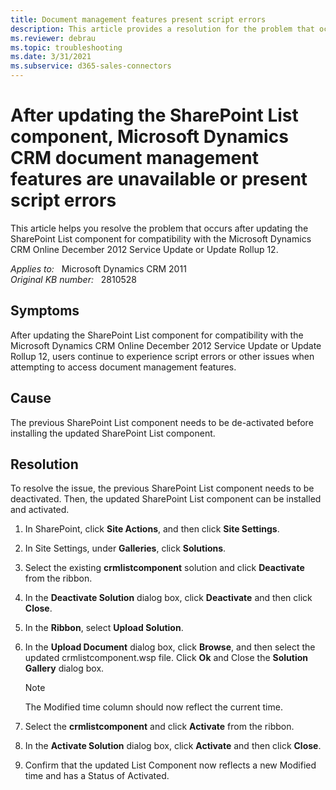 ```yaml
---
title: Document management features present script errors
description: This article provides a resolution for the problem that occurs after updating the SharePoint List component for compatibility with the Microsoft Dynamics CRM Online December 2012 Service Update or Update Rollup 12.
ms.reviewer: debrau
ms.topic: troubleshooting
ms.date: 3/31/2021
ms.subservice: d365-sales-connectors
---
```

# After updating the SharePoint List component, Microsoft Dynamics CRM document management features are unavailable or present script errors

This article helps you resolve the problem that occurs after updating the SharePoint List component for compatibility with the Microsoft Dynamics CRM Online December 2012 Service Update or Update Rollup 12.

_Applies to:_ &nbsp; Microsoft Dynamics CRM 2011  
_Original KB number:_ &nbsp; 2810528

## Symptoms

After updating the SharePoint List component for compatibility with the Microsoft Dynamics CRM Online December 2012 Service Update or Update Rollup 12, users continue to experience script errors or other issues when attempting to access document management features.

## Cause

The previous SharePoint List component needs to be de-activated before installing the updated SharePoint List component.

## Resolution

To resolve the issue, the previous SharePoint List component needs to be deactivated. Then, the updated SharePoint List component can be installed and activated.

1. In SharePoint, click **Site Actions**, and then click **Site Settings**.

2. In Site Settings, under **Galleries**, click **Solutions**.

3. Select the existing **crmlistcomponent** solution and click **Deactivate** from the ribbon.

4. In the **Deactivate Solution** dialog box, click **Deactivate** and then click **Close**.

5. In the **Ribbon**, select **Upload Solution**.

6. In the **Upload Document** dialog box, click **Browse**, and then select the updated crmlistcomponent.wsp file. Click **Ok** and Close the **Solution Gallery** dialog box.

   > [!NOTE]
   > The Modified time column should now reflect the current time.

7. Select the **crmlistcomponent** and click **Activate** from the ribbon.

8. In the **Activate Solution** dialog box, click **Activate** and then click **Close**.

9. Confirm that the updated List Component now reflects a new Modified time and has a Status of Activated.
